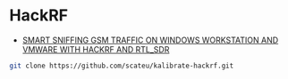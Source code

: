 # HackRF

- [SMART SNIFFING GSM TRAFFIC ON WINDOWS WORKSTATION AND VMWARE WITH HACKRF AND RTL_SDR](http://www.instructables.com/id/SMART-SNIFFING-GSM-TRAFFIC-ON-WINDOWS-WORKSTATION-/?ALLSTEPS)

```sh
git clone https://github.com/scateu/kalibrate-hackrf.git
```